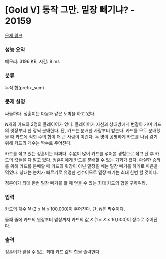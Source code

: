 # [Gold V] 동작 그만. 밑장 빼기냐? - 20159 

[문제 링크](https://www.acmicpc.net/problem/20159) 

### 성능 요약

메모리: 3196 KB, 시간: 8 ms

### 분류

누적 합(prefix_sum)

### 문제 설명

<p>싸늘하다. 정훈이는 다음과 같은 도박을 하고 있다.</p>

<p><em>N</em>개의 카드와 2명의 플레이어가 있다. 플레이어가 자신과 상대방에게 번갈아 가며 카드의 윗장부터 한 장씩 분배한다. 단, 카드는 분배한 사람부터 받는다. 카드를 모두 분배했을 때 카드에 적힌 수의 합이 더 큰 사람이 이긴다. 두 명이 공평하게 카드를 나눠 갖기 위해 카드의 개수는 짝수로 주어진다.</p>

<p>카드를 섞고 있는 정훈이는 타짜다. 수없이 많이 카드를 섞어본 경험으로 섞고 난 후 카드의 값들을 다 알고 있다. 정훈이에게 카드를 분배할 수 있는 기회가 왔다. 확실한 승리를 위해 카드를 분배할 때 카드의 윗장이 아닌 밑장을 빼는 밑장 빼기를 하기로 마음을 먹었다. 상대는 눈치가 빠르기로 유명한 선수이므로 밑장 빼기는 최대 한번 할 것이다.</p>

<p>정훈이가 최대 한번 밑장 빼기를 할 때 얻을 수 있는 최대 카드의 합을 구하여라.</p>

### 입력 

 <p>카드의 개수 <em>N</em> (2 ≤ <em>N</em> ≤ 100,000)이 주어진다. 단, <em>N</em>은 짝수이다.</p>

<p>둘째 줄에 카드의 윗장부터 밑장까지 카드의 값 <em>X</em> (1 ≤ <em>X</em> ≤ 10,000)이 정수로 주어진다.</p>

### 출력 

 <p>정훈이가 얻을 수 있는 최대 카드 값의 합을 출력한다.</p>


